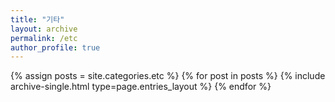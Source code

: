 ```yaml
---
title: "기타"
layout: archive
permalink: /etc
author_profile: true
---
```


{% assign posts = site.categories.etc %}
{% for post in posts %} {% include archive-single.html type=page.entries_layout %} {% endfor %}
